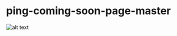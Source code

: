 # ping-coming-soon-page-master
![alt text](https://github.com/[Mojtaba]/[ping-coming-soon-page-master]/blob/[branch]/image.jpg?raw=true)
